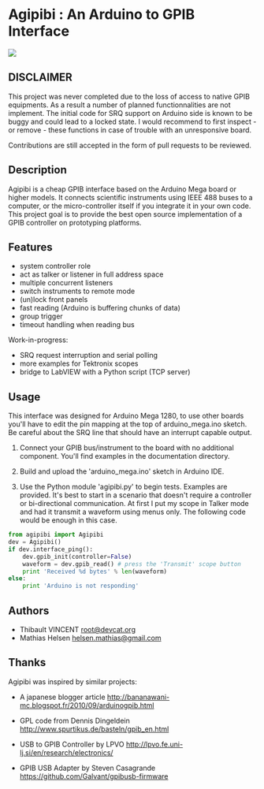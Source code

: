 Agipibi : An Arduino to GPIB Interface
======================================
![](documentation/arduino_and_cable.jpg?raw=true)

DISCLAIMER
----------

This project was never completed due to the loss of access to native GPIB
equipments. As a result a number of planned functionnalities are not implement.
The initial code for SRQ support on Arduino side is known to be buggy and could
lead to a locked state. I would recommend to first inspect - or remove - these
functions in case of trouble with an unresponsive board.

Contributions are still accepted in the form of pull requests to be reviewed.

Description
-----------

Agipibi is a cheap GPIB interface based on the Arduino Mega board or higher
models. It connects scientific instruments using IEEE 488 buses to a computer,
or the micro-controller itself if you integrate it in your own code.
This project goal is to provide the best open source implementation of a GPIB
controller on prototyping platforms. 

Features
--------

  - system controller role
  - act as talker or listener in full address space
  - multiple concurrent listeners
  - switch instruments to remote mode
  - (un)lock front panels
  - fast reading (Arduino is buffering chunks of data)
  - group trigger
  - timeout handling when reading bus

Work-in-progress:

  - SRQ request interruption and serial polling
  - more examples for Tektronix scopes
  - bridge to LabVIEW with a Python script (TCP server)

Usage
-----

This interface was designed for Arduino Mega 1280, to use other boards you'll
have to edit the pin mapping at the top of arduino_mega.ino sketch. Be careful
about the SRQ line that should have an interrupt capable output.

  1. Connect your GPIB bus/instrument to the board with no additional
     component. You'll find examples in the documentation directory.

  2. Build and upload the 'arduino_mega.ino' sketch in Arduino IDE.

  3. Use the Python module 'agipibi.py' to begin tests. Examples are provided.
     It's best to start in a scenario that doesn't require a controller or
     bi-directional communication. At first I put my scope in Talker mode and
     had it transmit a waveform using menus only. The following code would be
     enough in this case.

```python
from agipibi import Agipibi
dev = Agipibi()
if dev.interface_ping():
    dev.gpib_init(controller=False)
    waveform = dev.gpib_read() # press the 'Transmit' scope button
    print 'Received %d bytes' % len(waveform)
else:
    print 'Arduino is not responding'
```

Authors
-------

  - Thibault VINCENT <root@devcat.org>
  - Mathias Helsen <helsen.mathias@gmail.com>

Thanks
------

Agipibi was inspired by similar projects:

  - A japanese blogger article
    http://bananawani-mc.blogspot.fr/2010/09/arduinogpib.html

  - GPL code from Dennis Dingeldein
    http://www.spurtikus.de/basteln/gpib_en.html
  
  - USB to GPIB Controller by LPVO
    http://lpvo.fe.uni-lj.si/en/research/electronics/
  
  - GPIB USB Adapter by Steven Casagrande
    https://github.com/Galvant/gpibusb-firmware
